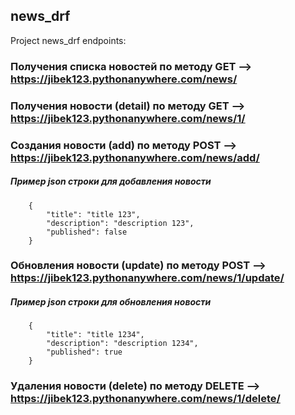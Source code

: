 ## news_drf
Project news_drf endpoints:

###  Получения списка новостей по методу GET --> https://jibek123.pythonanywhere.com/news/
###  Получения новости (detail) по методу GET --> https://jibek123.pythonanywhere.com/news/1/
###  Создания новости (add) по методу POST --> https://jibek123.pythonanywhere.com/news/add/
##### Пример json строки для добавления новости
#### 
        { 
            "title": "title 123",
            "description": "description 123",
            "published": false
        }
#### 
###  Обновления новости (update) по методу POST --> https://jibek123.pythonanywhere.com/news/1/update/
##### Пример json строки для обновления новости
#### 
        { 
            "title": "title 1234",
            "description": "description 1234",
            "published": true
        }
###  Удаления новости (delete) по методу DELETE --> https://jibek123.pythonanywhere.com/news/1/delete/